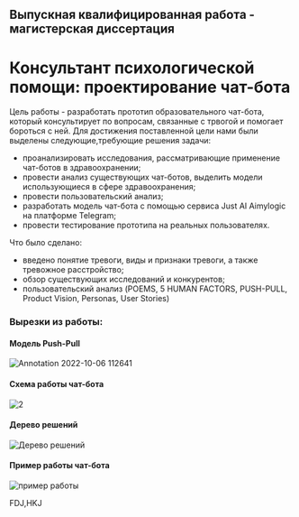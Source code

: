 ## Выпускная квалифицированная работа - магистерская диссертация
# Консультант психологической помощи: проектирование чат-бота
Цель работы - разработать прототип образовательного чат-бота, который консультирует по вопросам, связанные с трвогой и помогает бороться с ней.
Для достижения поставленной цели нами были выделены следующие,требующие решения задачи:
 - проанализировать исследования, рассматривающие применение чат-ботов в здравоохранении;
 - провести анализ существующих чат-ботов, выделить модели использующиеся в сфере здравоохранения;
 - провести пользовательский анализ;
 - разработать модель чат-бота с помощью сервиса Just AI Aimylogic на платформе Telegram;
 - провести тестирование прототипа на реальных пользователях.
 
 
Что было сделано:
 - введено понятие тревоги, виды и признаки тревоги, а также тревожное расстройство;
 - обзор существующих исследований и конкурентов;
 - пользовательский анализ (POEMS, 5 HUMAN FACTORS, PUSH-PULL, Product Vision, Personas, User Stories)


### Вырезки из работы:

#### Модель Push-Pull
![Annotation 2022-10-06 112641](https://user-images.githubusercontent.com/109720759/194261837-e04e4191-d4ff-4358-baaf-f5d78596115e.jpg)

#### Схема работы чат-бота
![2](https://user-images.githubusercontent.com/109720759/194262286-e9d3e628-a7b1-4554-bbba-3e809df912c8.jpg)

#### Дерево решений
![Дерево решений](https://user-images.githubusercontent.com/109720759/194262948-0792e3c4-6c7d-46f6-afd0-07085b577b32.jpg)

#### Пример работы чат-бота
![пример работы](https://user-images.githubusercontent.com/109720759/194263355-fe6ac693-5eb6-499e-9ced-1a8a444f9fe0.jpg)


FDJ,HKJ

